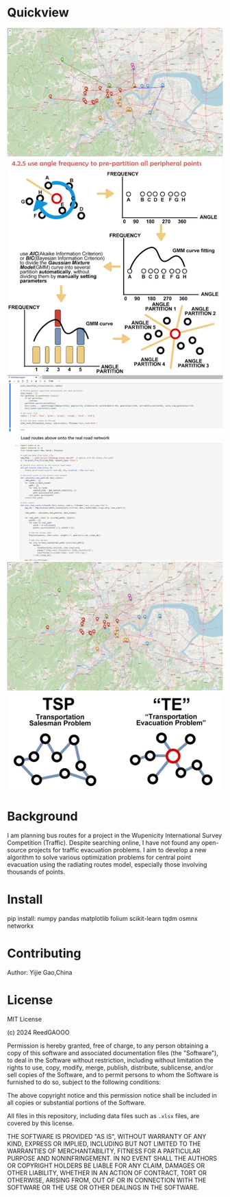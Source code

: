 # Quickview
![Best Routes](pictures/best_routes.png)
![GMM](pictures/GMM_devide_angle_according_to_angle_frequency.png)
![Progress](pictures/progress.gif)
![Classified Cities](pictures/classfied_cities.png)
![TSP&TE](pictures/TSP&TE.png)

# Background
I am planning bus routes for a project in the Wupenicity International Survey Competition (Traffic). Despite searching online, I have not found any open-source projects for traffic evacuation problems. I aim to develop a new algorithm to solve various optimization problems for central point evacuation using the radiating routes model, especially those involving thousands of points.

# Install
pip install:
numpy
pandas
matplotlib
folium
scikit-learn
tqdm
osmnx
networkx

# Contributing
Author: Yijie Gao,China
# License
MIT License

(c) 2024 ReedGAOOO

Permission is hereby granted, free of charge, to any person obtaining a copy
of this software and associated documentation files (the "Software"), to deal
in the Software without restriction, including without limitation the rights
to use, copy, modify, merge, publish, distribute, sublicense, and/or sell
copies of the Software, and to permit persons to whom the Software is
furnished to do so, subject to the following conditions:

The above copyright notice and this permission notice shall be included in all
copies or substantial portions of the Software.

All files in this repository, including data files such as `.xlsx` files, are
covered by this license.

THE SOFTWARE IS PROVIDED "AS IS", WITHOUT WARRANTY OF ANY KIND, EXPRESS OR
IMPLIED, INCLUDING BUT NOT LIMITED TO THE WARRANTIES OF MERCHANTABILITY,
FITNESS FOR A PARTICULAR PURPOSE AND NONINFRINGEMENT. IN NO EVENT SHALL THE
AUTHORS OR COPYRIGHT HOLDERS BE LIABLE FOR ANY CLAIM, DAMAGES OR OTHER
LIABILITY, WHETHER IN AN ACTION OF CONTRACT, TORT OR OTHERWISE, ARISING FROM,
OUT OF OR IN CONNECTION WITH THE SOFTWARE OR THE USE OR OTHER DEALINGS IN THE
SOFTWARE.

